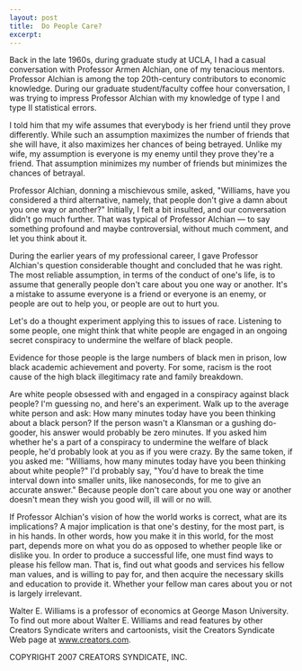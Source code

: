 ```yaml
---
layout: post
title:  Do People Care?
excerpt:
---
```


Back in the late 1960s, during graduate study at UCLA, I had a casual conversation with Professor Armen Alchian, one of my tenacious mentors. Professor Alchian is among the top 20th-century contributors to economic knowledge. During our graduate student/faculty coffee hour conversation, I was trying to impress Professor Alchian with my knowledge of type I and type II statistical errors.

I told him that my wife assumes that everybody is her friend until they prove differently. While such an assumption maximizes the number of friends that she will have, it also maximizes her chances of being betrayed. Unlike my wife, my assumption is everyone is my enemy until they prove they're a friend. That assumption minimizes my number of friends but minimizes the chances of betrayal.

Professor Alchian, donning a mischievous smile, asked, "Williams, have you considered a third alternative, namely, that people don't give a damn about you one way or another?" Initially, I felt a bit insulted, and our conversation didn't go much further. That was typical of Professor Alchian — to say something profound and maybe controversial, without much comment, and let you think about it.

During the earlier years of my professional career, I gave Professor Alchian's question considerable thought and concluded that he was right. The most reliable assumption, in terms of the conduct of one's life, is to assume that generally people don't care about you one way or another. It's a mistake to assume everyone is a friend or everyone is an enemy, or people are out to help you, or people are out to hurt you.

Let's do a thought experiment applying this to issues of race. Listening to some people, one might think that white people are engaged in an ongoing secret conspiracy to undermine the welfare of black people.

 Evidence for those people is the large numbers of black men in prison, low black academic achievement and poverty. For some, racism is the root cause of the high black illegitimacy rate and family breakdown.

Are white people obsessed with and engaged in a conspiracy against black people? I'm guessing no, and here's an experiment. Walk up to the average white person and ask: How many minutes today have you been thinking about a black person? If the person wasn't a Klansman or a gushing do-gooder, his answer would probably be zero minutes. If you asked him whether he's a part of a conspiracy to undermine the welfare of black people, he'd probably look at you as if you were crazy. By the same token, if you asked me: "Williams, how many minutes today have you been thinking about white people?" I'd probably say, "You'd have to break the time interval down into smaller units, like nanoseconds, for me to give an accurate answer." Because people don't care about you one way or another doesn't mean they wish you good will, ill will or no will.

If Professor Alchian's vision of how the world works is correct, what are its implications? A major implication is that one's destiny, for the most part, is in his hands. In other words, how you make it in this world, for the most part, depends more on what you do as opposed to whether people like or dislike you. In order to produce a successful life, one must find ways to please his fellow man. That is, find out what goods and services his fellow man values, and is willing to pay for, and then acquire the necessary skills and education to provide it. Whether your fellow man cares about you or not is largely irrelevant.

Walter E. Williams is a professor of economics at George Mason University. To find out more about Walter E. Williams and read features by other Creators Syndicate writers and cartoonists, visit the Creators Syndicate Web page at www.creators.com.

COPYRIGHT 2007 CREATORS SYNDICATE, INC.
